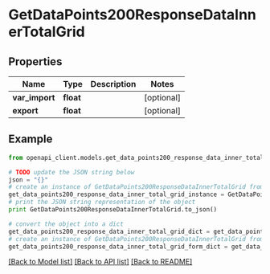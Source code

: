 # GetDataPoints200ResponseDataInnerTotalGrid


## Properties
Name | Type | Description | Notes
------------ | ------------- | ------------- | -------------
**var_import** | **float** |  | [optional] 
**export** | **float** |  | [optional] 

## Example

```python
from openapi_client.models.get_data_points200_response_data_inner_total_grid import GetDataPoints200ResponseDataInnerTotalGrid

# TODO update the JSON string below
json = "{}"
# create an instance of GetDataPoints200ResponseDataInnerTotalGrid from a JSON string
get_data_points200_response_data_inner_total_grid_instance = GetDataPoints200ResponseDataInnerTotalGrid.from_json(json)
# print the JSON string representation of the object
print GetDataPoints200ResponseDataInnerTotalGrid.to_json()

# convert the object into a dict
get_data_points200_response_data_inner_total_grid_dict = get_data_points200_response_data_inner_total_grid_instance.to_dict()
# create an instance of GetDataPoints200ResponseDataInnerTotalGrid from a dict
get_data_points200_response_data_inner_total_grid_form_dict = get_data_points200_response_data_inner_total_grid.from_dict(get_data_points200_response_data_inner_total_grid_dict)
```
[[Back to Model list]](../README.md#documentation-for-models) [[Back to API list]](../README.md#documentation-for-api-endpoints) [[Back to README]](../README.md)


